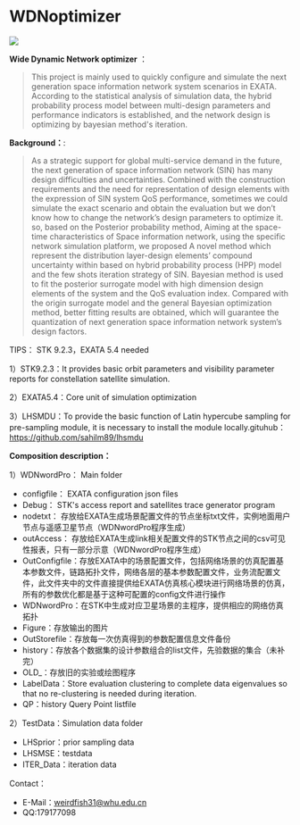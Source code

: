 # WDNoptimizer


![](http://m.qpic.cn/psb?/V10dYaiX2qXpCo/kHxKVg2sa1DKs6NtDU.qe6mxeo*Ae34F.J*gz4YQrGs!/b/dLgAAAAAAAAA&bo=WAWwAQAAAAARF8w!&rf=viewer_4&t=5)

**Wide Dynamic Network optimizer** ：

>This project is mainly used to quickly configure and simulate the next generation space information network system scenarios in EXATA. According to the statistical analysis of simulation data, the hybrid probability process model between multi-design parameters and performance indicators is established, and the network design is optimizing by bayesian method's iteration.
  
**Background：**:

>As a strategic support for global multi-service demand in the future, the next generation of space information network (SIN) has many design difficulties and uncertainties. Combined with the construction requirements and the need for representation of design elements with the expression of SIN system QoS performance, sometimes we could simulate the exact scenario and obtain the evaluation but we don’t know how to change the network’s design parameters to optimize it. so, based on the Posterior probability method, Aiming at the space-time characteristics of Space information network, using the specific network simulation platform, we proposed A novel method which represent the distribution layer-design elements’ compound uncertainty within based on hybrid probability process (HPP) model and the few shots iteration strategy of SIN. Bayesian method is used to fit the posterior surrogate model with high dimension design elements of the system and the QoS evaluation index. Compared with the origin surrogate model and the general Bayesian optimization method, better fitting results are obtained, which will guarantee the quantization of next generation space information network system’s design factors.




TIPS： STK 9.2.3，EXATA 5.4 needed

1）STK9.2.3：It provides basic orbit parameters and visibility parameter reports for constellation satellite simulation. 

2）EXATA5.4：Core unit of simulation optimization

3）LHSMDU：To provide the basic function of Latin hypercube sampling for pre-sampling module, it is necessary to install the module locally.gituhub：<https://github.com/sahilm89/lhsmdu>







**Composition description：**

1）WDNwordPro： Main folder

- configfile： EXATA configuration json files
- Debug： STK's access report and satellites trace generator program
- nodetxt： 存放给EXATA生成场景配置文件的节点坐标txt文件，实例地面用户节点与遥感卫星节点（WDNwordPro程序生成）
- outAccess： 存放给EXATA生成link相关配置文件的STK节点之间的csv可见性报表，只有一部分示意（WDNwordPro程序生成）
- OutConfigfile：存放EXATA中的场景配置文件，包括网络场景的仿真配置基本参数文件，链路拓扑文件，网络各层的基本参数配置文件，业务流配置文件，此文件夹中的文件直接提供给EXATA仿真核心模块进行网络场景的仿真，所有的参数优化都是基于这种可配置的config文件进行操作
- WDNwordPro：在STK中生成对应卫星场景的主程序，提供相应的网络仿真拓扑
- Figure：存放输出的图片
- OutStorefile：存放每一次仿真得到的参数配置信息文件备份
- history：存放各个数据集的设计参数组合的list文件，先验数据的集合（未补完）
- OLD_：存放旧的实验或绘图程序
- LabelData：Store evaluation clustering to complete data eigenvalues so that no re-clustering is needed during iteration. 
- QP：history Query Point listfile


2）TestData：Simulation data folder
- LHSprior：prior sampling data
- LHSMSE：testdata
- ITER_Data：iteration data








Contact：
- E-Mail：weirdfish31@whu.edu.cn
- QQ:179177098







